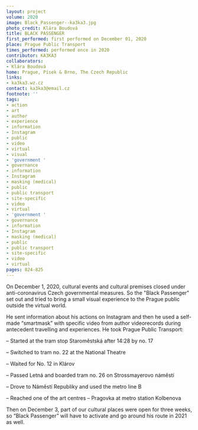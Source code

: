 ```yaml
---
layout: project
volume: 2020
image: Black_Passenger--ka3ka3.jpg
photo_credit: Klára Boudová
title: BLACK PASSENGER
first_performed: first performed on December 01, 2020
place: Prague Public Transport
times_performed: performed once in 2020
contributor: KA3KA3
collaborators:
- Klára Boudová
home: Prague, Písek & Brno, The Czech Republic
links:
- ka3ka3.wz.cz
contact: ka3ka3@email.cz
footnote: ''
tags:
- action
- art
- author
- experience
- information
- Instagram
- public
- video
- virtual
- visual
- 'government '
- governance
- information
- Instagram
- masking (medical)
- public
- public transport
- site-specific
- video
- virtual
- 'government '
- governance
- information
- Instagram
- masking (medical)
- public
- public transport
- site-specific
- video
- virtual
pages: 824-825
---
```


On December 1, 2020, cultural events and cultural premises closed under anti-coronavirus Czech governmental measures. So the "Black Passenger" set out and tried to bring a small visual experience to the Prague public outside the virtual world.

He sent information about his actions on Instagram and then he used a self-made “smartmask” with specific video from author videorecords during antecedent travelling and experiences. He took Prague Public Transport:

– Started at the tram stop Staroměstská after 14:28 by no. 17

– Switched to tram no. 22 at the National Theatre

– Waited for No. 12 in Klárov

– Passed Letná and boarded tram no. 26 on Strossmayerovo náměstí

– Drove to Náměstí Republiky and used the metro line B

– Reached one of the art centres – Pragovka at metro station Kolbenova

Then on December 3, part of our cultural places were open for three weeks, so “Black Passenger” will have to activate and go around his route in 2021 as well.